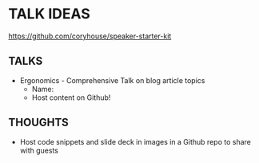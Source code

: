 # TALK IDEAS

https://github.com/coryhouse/speaker-starter-kit

## TALKS

- Ergonomics - Comprehensive Talk on blog article topics
  - Name:
  - Host content on Github!

## THOUGHTS

- Host code snippets and slide deck in images in a Github repo to share with guests
